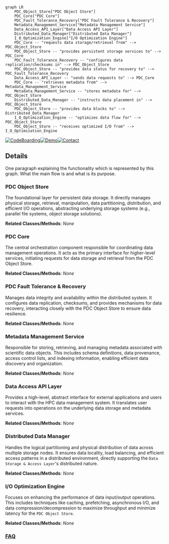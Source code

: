 ```mermaid
graph LR
    PDC_Object_Store["PDC Object Store"]
    PDC_Core["PDC Core"]
    PDC_Fault_Tolerance_Recovery["PDC Fault Tolerance & Recovery"]
    Metadata_Management_Service["Metadata Management Service"]
    Data_Access_API_Layer["Data Access API Layer"]
    Distributed_Data_Manager["Distributed Data Manager"]
    I_O_Optimization_Engine["I/O Optimization Engine"]
    PDC_Core -- "requests data storage/retrieval from" --> PDC_Object_Store
    PDC_Object_Store -- "provides persistent storage services to" --> PDC_Core
    PDC_Fault_Tolerance_Recovery -- "configures data replication/checksums in" --> PDC_Object_Store
    PDC_Object_Store -- "provides data status for recovery to" --> PDC_Fault_Tolerance_Recovery
    Data_Access_API_Layer -- "sends data requests to" --> PDC_Core
    PDC_Core -- "retrieves metadata from" --> Metadata_Management_Service
    Metadata_Management_Service -- "stores metadata for" --> PDC_Object_Store
    Distributed_Data_Manager -- "instructs data placement in" --> PDC_Object_Store
    PDC_Object_Store -- "provides data blocks to" --> Distributed_Data_Manager
    I_O_Optimization_Engine -- "optimizes data flow for" --> PDC_Object_Store
    PDC_Object_Store -- "receives optimized I/O from" --> I_O_Optimization_Engine
```

[![CodeBoarding](https://img.shields.io/badge/Generated%20by-CodeBoarding-9cf?style=flat-square)](https://github.com/CodeBoarding/GeneratedOnBoardings)[![Demo](https://img.shields.io/badge/Try%20our-Demo-blue?style=flat-square)](https://www.codeboarding.org/demo)[![Contact](https://img.shields.io/badge/Contact%20us%20-%20contact@codeboarding.org-lightgrey?style=flat-square)](mailto:contact@codeboarding.org)

## Details

One paragraph explaining the functionality which is represented by this graph. What the main flow is and what is its purpose.

### PDC Object Store
The foundational layer for persistent data storage. It directly manages physical storage, retrieval, manipulation, data partitioning, distribution, and efficient I/O operations, abstracting underlying storage systems (e.g., parallel file systems, object storage solutions).


**Related Classes/Methods**: _None_

### PDC Core
The central orchestration component responsible for coordinating data management operations. It acts as the primary interface for higher-level services, initiating requests for data storage and retrieval from the PDC Object Store.


**Related Classes/Methods**: _None_

### PDC Fault Tolerance & Recovery
Manages data integrity and availability within the distributed system. It configures data replication, checksums, and provides mechanisms for data recovery, interacting closely with the PDC Object Store to ensure data resilience.


**Related Classes/Methods**: _None_

### Metadata Management Service
Responsible for storing, retrieving, and managing metadata associated with scientific data objects. This includes schema definitions, data provenance, access control lists, and indexing information, enabling efficient data discovery and organization.


**Related Classes/Methods**: _None_

### Data Access API Layer
Provides a high-level, abstract interface for external applications and users to interact with the HPC data management system. It translates user requests into operations on the underlying data storage and metadata services.


**Related Classes/Methods**: _None_

### Distributed Data Manager
Handles the logical partitioning and physical distribution of data across multiple storage nodes. It ensures data locality, load balancing, and efficient access patterns in a distributed environment, directly supporting the `Data Storage & Access Layer`'s distributed nature.


**Related Classes/Methods**: _None_

### I/O Optimization Engine
Focuses on enhancing the performance of data input/output operations. This includes techniques like caching, prefetching, asynchronous I/O, and data compression/decompression to maximize throughput and minimize latency for the `PDC Object Store`.


**Related Classes/Methods**: _None_



### [FAQ](https://github.com/CodeBoarding/GeneratedOnBoardings/tree/main?tab=readme-ov-file#faq)